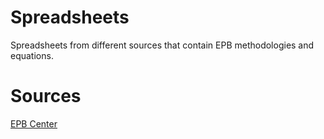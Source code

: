 # Spreadsheets

Spreadsheets from different sources that contain EPB methodologies and equations.

# Sources

[EPB Center](https://epb.center/support/documents/?title=&group=3)

